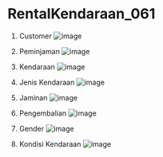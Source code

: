 # RentalKendaraan_061

1. Customer
![image](https://user-images.githubusercontent.com/63484185/140236157-214c03ab-56b6-43ed-9f79-b250d7604470.png)

2. Peminjaman
![image](https://user-images.githubusercontent.com/63484185/140236229-e760d406-a7b8-4cd9-bbda-bdaabe360f49.png)

3. Kendaraan
![image](https://user-images.githubusercontent.com/63484185/140236256-e03faca1-e19d-45ab-bed9-005a3b305853.png)

4. Jenis Kendaraan
![image](https://user-images.githubusercontent.com/63484185/140236330-604b4466-ca3b-41f2-b0bf-8a7b3a67f8e1.png)

5. Jaminan
![image](https://user-images.githubusercontent.com/63484185/140236358-4cb8e96f-505d-496b-afd1-3b9150e23211.png)

6. Pengembalian
![image](https://user-images.githubusercontent.com/63484185/140236382-13205155-2031-4749-8937-cb5e55d27b85.png)

7. Gender
![image](https://user-images.githubusercontent.com/63484185/140236403-35faf369-ddef-4a2d-bcf1-b57a6dbaf4ed.png)

8. Kondisi Kendaraan
![image](https://user-images.githubusercontent.com/63484185/140236420-b9126cc5-6d3d-48a0-8822-6b51d4e3919d.png)

